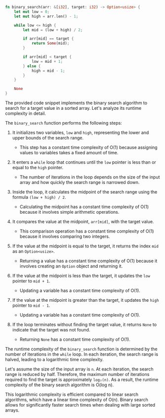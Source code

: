 

```rust
fn binary_search(arr: &[i32], target: i32) -> Option<usize> {
    let mut low = 0;
    let mut high = arr.len() - 1;

    while low <= high {
        let mid = (low + high) / 2;

        if arr[mid] == target {
            return Some(mid);
        }

        if arr[mid] < target {
            low = mid + 1;
        } else {
            high = mid - 1;
        }
    }

    None
}
```


The provided code snippet implements the binary search algorithm to search for a target value in a sorted array. Let's analyze its runtime complexity in detail.

The `binary_search` function performs the following steps:

1. It initializes two variables, `low` and `high`, representing the lower and upper bounds of the search range.
   - This step has a constant time complexity of O(1) because assigning values to variables takes a fixed amount of time.

2. It enters a `while` loop that continues until the `low` pointer is less than or equal to the `high` pointer.
   - The number of iterations in the loop depends on the size of the input array and how quickly the search range is narrowed down.

3. Inside the loop, it calculates the midpoint of the search range using the formula `(low + high) / 2`.
   - Calculating the midpoint has a constant time complexity of O(1) because it involves simple arithmetic operations.

4. It compares the value at the midpoint, `arr[mid]`, with the target value.
   - This comparison operation has a constant time complexity of O(1) because it involves comparing two integers.

5. If the value at the midpoint is equal to the target, it returns the index `mid` as an `Option<usize>`.
   - Returning a value has a constant time complexity of O(1) because it involves creating an `Option` object and returning it.

6. If the value at the midpoint is less than the target, it updates the `low` pointer to `mid + 1`.
   - Updating a variable has a constant time complexity of O(1).

7. If the value at the midpoint is greater than the target, it updates the `high` pointer to `mid - 1`.
   - Updating a variable has a constant time complexity of O(1).

8. If the loop terminates without finding the target value, it returns `None` to indicate that the target was not found.
   - Returning `None` has a constant time complexity of O(1).

The runtime complexity of the `binary_search` function is determined by the number of iterations in the `while` loop. In each iteration, the search range is halved, leading to a logarithmic time complexity.

Let's assume the size of the input array is `n`. At each iteration, the search range is reduced by half. Therefore, the maximum number of iterations required to find the target is approximately `log₂(n)`. As a result, the runtime complexity of the binary search algorithm is O(log n).

This logarithmic complexity is efficient compared to linear search algorithms, which have a linear time complexity of O(n). Binary search allows for significantly faster search times when dealing with large sorted arrays.